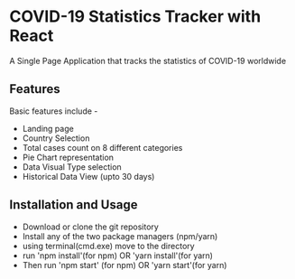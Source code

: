 # COVID-19 Statistics Tracker with React

A Single Page Application that tracks the statistics of COVID-19 worldwide

## Features
Basic features include -

- Landing page
- Country Selection
- Total cases count on 8 different categories
- Pie Chart representation
- Data Visual Type selection
- Historical Data View (upto 30 days)

## Installation and Usage
 - Download or clone the git repository
 - Install any of the two package managers (npm/yarn)
 - using terminal(cmd.exe) move to the directory
 - run 'npm install'(for npm) OR 'yarn install'(for yarn)
 - Then run 'npm start' (for npm) OR 'yarn start'(for yarn)
 
 


